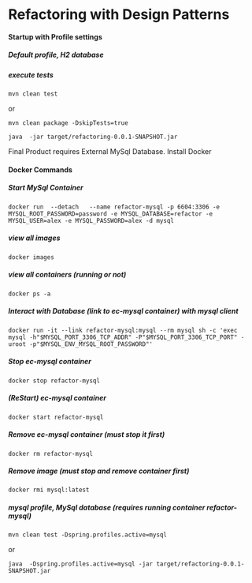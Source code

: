 # Refactoring with Design Patterns


#### Startup with Profile settings
##### Default profile, H2 database
##### execute tests
``
mvn clean test
``

or

``
mvn clean package -DskipTests=true
``

``
java  -jar target/refactoring-0.0.1-SNAPSHOT.jar
``


Final Product requires External MySql Database.
Install Docker
#### Docker Commands
##### Start MySql Container
``
docker run  --detach   --name refactor-mysql -p 6604:3306 -e MYSQL_ROOT_PASSWORD=password -e MYSQL_DATABASE=refactor -e MYSQL_USER=alex -e MYSQL_PASSWORD=alex -d mysql
``

##### view all images
``
docker images
``

##### view all containers (running or not)
``
docker ps -a
``

##### Interact with Database (link to ec-mysql container) with mysql client
``
docker run -it --link refactor-mysql:mysql --rm mysql sh -c 'exec mysql -h"$MYSQL_PORT_3306_TCP_ADDR" -P"$MYSQL_PORT_3306_TCP_PORT" -uroot -p"$MYSQL_ENV_MYSQL_ROOT_PASSWORD"'
``
##### Stop ec-mysql container
``
docker stop refactor-mysql
``
##### (ReStart) ec-mysql container
``
docker start refactor-mysql
``
##### Remove ec-mysql container (must stop it first)
``
docker rm refactor-mysql
``
##### Remove image (must stop and remove container first)
``
docker rmi mysql:latest
``




##### mysql profile, MySql database (requires running container refactor-mysql)
``
mvn clean test -Dspring.profiles.active=mysql 
``

or

``
java  -Dspring.profiles.active=mysql -jar target/refactoring-0.0.1-SNAPSHOT.jar
``
